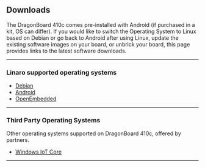 ## Downloads

The DragonBoard 410c comes pre-installed with Android (if purchased in a kit, OS can differ). If you would like to switch the Operating System to Linux based on Debian or go back to Android after using Linux, update the existing software images on your board, or unbrick your board, this page provides links to the latest software downloads.

***

### Linaro supported operating systems

- [Debian](Debian.md)
- [Android](Android.md)
- [OpenEmbedded](OpenEmbedded.md)

***

### Third Party Operating Systems

Other operating systems supported on DragonBoard 410c, offered by partners.

- [Windows IoT Core](http://linaro.co/db41db410cwindowsgetstarted)

***
